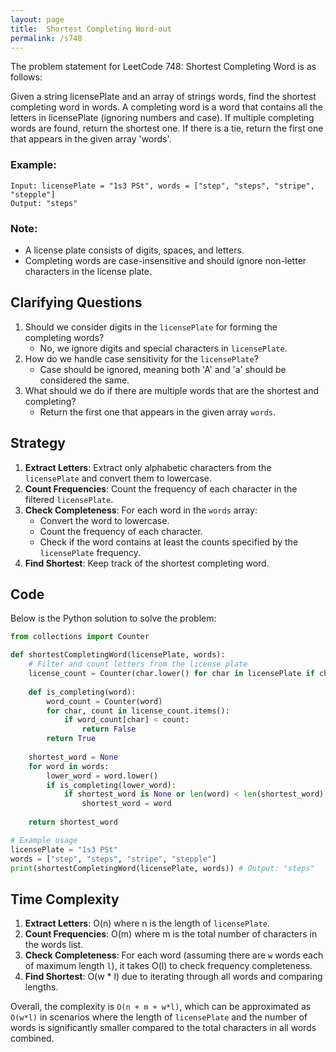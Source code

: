 ```yaml
---
layout: page
title:  Shortest Completing Word-out
permalink: /s748
---
```


The problem statement for LeetCode 748: Shortest Completing Word is as follows:

Given a string licensePlate and an array of strings words, find the shortest completing word in words. A completing word is a word that contains all the letters in licensePlate (ignoring numbers and case). If multiple completing words are found, return the shortest one. If there is a tie, return the first one that appears in the given array 'words'.

### Example:
```text
Input: licensePlate = "1s3 PSt", words = ["step", "steps", "stripe", "stepple"]
Output: "steps"
```

### Note:
- A license plate consists of digits, spaces, and letters.
- Completing words are case-insensitive and should ignore non-letter characters in the license plate.

## Clarifying Questions

1. Should we consider digits in the `licensePlate` for forming the completing words?
   - No, we ignore digits and special characters in `licensePlate`.
2. How do we handle case sensitivity for the `licensePlate`?
   - Case should be ignored, meaning both 'A' and 'a' should be considered the same.
3. What should we do if there are multiple words that are the shortest and completing?
   - Return the first one that appears in the given array `words`.

## Strategy

1. **Extract Letters**: Extract only alphabetic characters from the `licensePlate` and convert them to lowercase.
2. **Count Frequencies**: Count the frequency of each character in the filtered `licensePlate`.
3. **Check Completeness**: For each word in the `words` array:
   - Convert the word to lowercase.
   - Count the frequency of each character.
   - Check if the word contains at least the counts specified by the `licensePlate` frequency.
4. **Find Shortest**: Keep track of the shortest completing word.

## Code

Below is the Python solution to solve the problem:

```python
from collections import Counter

def shortestCompletingWord(licensePlate, words):
    # Filter and count letters from the license plate
    license_count = Counter(char.lower() for char in licensePlate if char.isalpha())
    
    def is_completing(word):
        word_count = Counter(word)
        for char, count in license_count.items():
            if word_count[char] < count:
                return False
        return True
    
    shortest_word = None
    for word in words:
        lower_word = word.lower()
        if is_completing(lower_word):
            if shortest_word is None or len(word) < len(shortest_word):
                shortest_word = word
    
    return shortest_word

# Example usage
licensePlate = "1s3 PSt"
words = ["step", "steps", "stripe", "stepple"]
print(shortestCompletingWord(licensePlate, words)) # Output: "steps"
```

## Time Complexity

1. **Extract Letters**: O(n) where n is the length of `licensePlate`.
2. **Count Frequencies**: O(m) where m is the total number of characters in the words list.
3. **Check Completeness**: For each word (assuming there are `w` words each of maximum length `l`), it takes O(l) to check frequency completeness.
4. **Find Shortest**: O(w * l) due to iterating through all words and comparing lengths.

Overall, the complexity is `O(n + m + w*l)`, which can be approximated as `O(w*l)` in scenarios where the length of `licensePlate` and the number of words is significantly smaller compared to the total characters in all words combined.